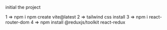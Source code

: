 initial the project

1 =>    npm i npm create vite@latest
2 =>    tailwind css install
3 =>    npm i react-router-dom
4 =>    npm install @reduxjs/toolkit react-redux


